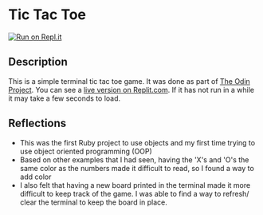 # Tic Tac Toe
[![Run on Repl.it](https://repl.it/badge/github/PlaustralCL/tic_tac_toe)](https://repl.it/github/PlaustralCL/tic_tac_toe)
## Description
This is a simple terminal tic tac toe game. It was done as part of
[The Odin Project](https://www.theodinproject.com/paths/full-stack-ruby-on-rails/courses/ruby-programming/lessons/tic-tac-toe). You can see a [live version on Replit.com](https://replit.com/@PlaustralCL/tictactoe#README.md). If it has not run in a while it may take a few seconds to load.

## Reflections
* This was the first Ruby project to use objects and my first time trying to
use object oriented programming (OOP)
* Based on other examples that I had seen, having the 'X's and 'O's the same
color as the numbers made it difficult to read, so I found a way to add color
* I also felt that having a new board printed in the terminal made it more
difficult to keep track of the game. I was able to find a way to refresh/ clear
the terminal to keep the board in place.
